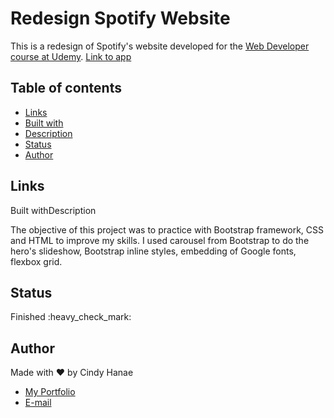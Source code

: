 # Redesign Spotify Website

This is a redesign of Spotify's website developed for the [Web Developer course at Udemy](https://www.udemy.com/course/web-completo/).
<a href="https://cindyhanae.github.io/projeto-spotify/" target="_blank">Link to app</a>

## Table of contents

<ul>
 <li><a href="#links" target="_blank">Links</a></li>
  <li><a href="#built" target="_blank">Built with</a></li>
  <li><a href="#description" target="_blank">Description</a></li>
  <li><a href="#status" target="_blank">Status</a></li>
  <li><a href="#author" target="_blank">Author</a></li>
</ul>


<h2 id="links">Links</h2
 - Original site: [Spotify](https://www.spotify.com/br/home/)
 - Redesign: [ My redesign](https://cindyhanae.github.io/projeto-spotify/)

<h2 id="built">Built with</h2
 - HTML
 - CSS 
 - Javascript
 - Bootstrap
 - Google fonts
 - Mobile-first workflow
 - Media queries

<h2 id="description">Description</h2>

The objective of this project was to practice with Bootstrap framework, CSS and HTML to improve my skills. I used carousel from Bootstrap to do the hero's slideshow, Bootstrap inline styles, embedding of Google fonts, flexbox grid.

<h2 id="status">Status</h2>
Finished :heavy_check_mark:

<h2 id="author">Author</h2>

Made with :heart: by Cindy Hanae

- <a href="https://cindyhanae.github.io/cindy-hanae" target="_blank">My Portfolio</a>
- <a href="mailto:cindy.hanae1@gmail.com" target="_blank">E-mail</a>
